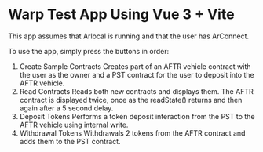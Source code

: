 # Warp Test App Using Vue 3 + Vite

This app assumes that Arlocal is running and that the user has ArConnect.

To use the app, simply press the buttons in order:
1. Create Sample Contracts
Creates part of an AFTR vehicle contract with the user as the owner and a PST contract for the user to deposit into the AFTR vehicle.
2. Read Contracts
Reads both new contracts and displays them.  The AFTR contract is displayed twice, once as the readState() returns and then again after a 5 second delay.
3. Deposit Tokens
Performs a token deposit interaction from the PST to the AFTR vehicle using internal write.
4. Withdrawal Tokens
Withdrawals 2 tokens from the AFTR contract and adds them to the PST contract.
